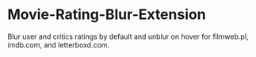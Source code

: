 # Movie-Rating-Blur-Extension
Blur user and critics ratings by default and unblur on hover for filmweb.pl, imdb.com, and letterboxd.com.

